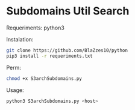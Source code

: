 # Subdomains Util Search
Requeriments: python3

Instalation:
```bash
git clone https://github.com/BlaZzes10/python
pip3 install -r requeriments.txt
```  

Perm:
```bash
chmod +x S3archSubdomains.py
```  

Usage:
```bash
python3 S3archSubdomains.py <host>
```  
